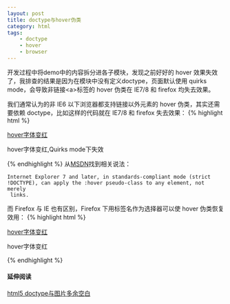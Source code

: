 ```yaml
---
layout: post
title: doctype与hover伪类
category: html
tags:
    - doctype
    - hover
    - browser
---
```


开发过程中将demo中的内容拆分进各子模块，发现之前好好的 hover 效果失效了，我排查的结果是因为在模块中没有定义doctype，页面默认使用 quirks mode，会导致非链接&lt;a&gt;标签的 hover 伪类在 IE7/8 和 firefox 均失去效果。

我们通常认为的非 IE6 以下浏览器都支持链接以外元素的 hover 伪类，其实还需要依赖 doctype，比如这样的代码就在 IE7/8 和 firefox 失去效果：
{% highlight html %}
<html>
    <head>
        <style>
        .hover-test:hover{color:#f00;}
    </style>
    </head>
    <body>
        <a class="hover-test" href="#">hover字体变红</a>
        <p class="hover-test">hover字体变红,Quirks mode下失效</p>
    </body>
</html>
{% endhighlight %}
从<a href="http://msdn.microsoft.com/en-us/library/ee371281(v=Expression.30).aspx" target="_blank">MSDN</a>找到相关说法：

    Internet Explorer 7 and later, in standards-compliant mode (strict
    !DOCTYPE), can apply the :hover pseudo-class to any element, not merely
     links.

而 Firefox 与 IE 也有区别，Firefox 下用标签名作为选择器可以使 hover 伪类恢复效用：
{% highlight html %}
<html>
    <head>
        <style>
        p.hover-test:hover{color:#f00;}
        </style>
    </head>
    <body>
        <a class="hover-test" href="#">hover字体变红</a>
        <p class="hover-test">hover字体变红</p>
    </body>
</html>
{% endhighlight %}

#### 延伸阅读
<a href="http://nunumick.me/blog/2010/01/html5-doctype-and-img-space.html" target="_blank">html5 doctype与图片多余空白</a>
